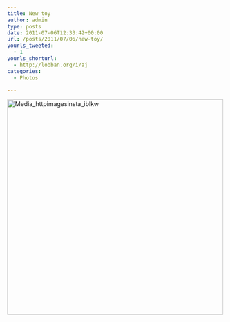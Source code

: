 ```yaml
---
title: New toy
author: admin
type: posts
date: 2011-07-06T12:33:42+00:00
url: /posts/2011/07/06/new-toy/
yourls_tweeted:
  - 1
yourls_shorturl:
  - http://lobban.org/i/aj
categories:
  - Photos

---
```

<div class='posterous_autopost'>
  <a href="http://instagr.am/p/HFBmv/"></p> 
  
  <div class='p_embed p_image_embed'>
    <a href="http://posterous.com/getfile/files.posterous.com/nonimage/BCrjFBavCjnBCuxCGDlCuIbGwJBpcJyrgsxafbgnvpDojuJenynDdBusGbnp/media_httpimagesinsta_IBlkw.jpg.scaled1000.jpg"><img alt="Media_httpimagesinsta_iblkw" height="500" src="https://posterous.com/getfile/files.posterous.com/nonimage/BCrjFBavCjnBCuxCGDlCuIbGwJBpcJyrgsxafbgnvpDojuJenynDdBusGbnp/media_httpimagesinsta_IBlkw.jpg.scaled500.jpg" width="500" /></a>
  </div>
  
  <p>
    </a></div>